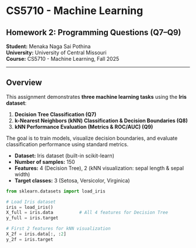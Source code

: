 # CS5710 - Machine Learning  
## Homework 2: Programming Questions (Q7–Q9)  

**Student:** Menaka Naga Sai Pothina  
**University:** University of Central Missouri  
**Course:** CS5710 - Machine Learning, Fall 2025  

---

## Overview

This assignment demonstrates **three machine learning tasks** using the **Iris dataset**:

1. **Decision Tree Classification (Q7)**  
2. **k-Nearest Neighbors (kNN) Classification & Decision Boundaries (Q8)**  
3. **kNN Performance Evaluation (Metrics & ROC/AUC) (Q9)**  

The goal is to train models, visualize decision boundaries, and evaluate classification performance using standard metrics.  

- **Dataset:** Iris dataset (built-in scikit-learn)  
- **Number of samples:** 150  
- **Features:** 4 (Decision Tree), 2 (kNN visualization: sepal length & sepal width)  
- **Target classes:** 3 (Setosa, Versicolor, Virginica)  

```python
from sklearn.datasets import load_iris

# Load Iris dataset
iris = load_iris()
X_full = iris.data          # All 4 features for Decision Tree
y_full = iris.target

# First 2 features for kNN visualization
X_2f = iris.data[:, :2]
y_2f = iris.target
